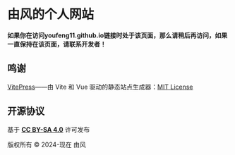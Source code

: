 # 由风的个人网站

**如果你在访问youfeng11.github.io链接时处于该页面，那么请稍后再访问，如果一直保持在该页面，请联系开发者！**

## 鸣谢

[VitePress](https://github.com/vuejs/vitepress)——由 Vite 和 Vue 驱动的静态站点生成器：[MIT License](https://github.com/vuejs/vitepress/blob/main/LICENSE)

## 开源协议

基于 **[CC BY-SA 4.0](https://creativecommons.org/licenses/by-sa/4.0/)** 许可发布

版权所有 © 2024-现在 由风
